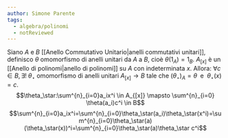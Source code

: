 ```yaml
---
author: Simone Parente
tags:
  - algebra/polinomi
  - notReviewed
---
```

Siano $A$ e $B$ [[Anello Commutativo Unitario|anelli commutativi unitari]], definisco $\theta$ omomorfismo di anelli unitari da $A$ a $B$, cioè $\theta(1_A)=1_B$.
$A_{[x]}$ è un [[Anello di polinomi|anello di polinomi]] su $A$ con indeterminata $x$.
Allora: $\forall c \in B, \exists ! \; \theta_\star \text{ omomorfismo di anelli unitari } A_{[x]} \to B \text{ tale che }(\theta_\star)_A=\theta \; \text{  e  }\; \theta_\star(x)=c$.
$$\theta_\star:\sum^{n}_{i=0}a_ix^i \in A_{[x]} \mapsto \sum^{n}_{i=0} \theta(a_i)c^i \in B$$
$$\sum^{n}_{i=0}a_ix^i=\sum^{n}_{i=0}\theta_\star(a_i)\theta_\star(x^i)=\sum^{n}_{i=0}\theta_\star(a)(\theta_\star(x))^i=\sum^{n}_{i=0}\theta_\star(a)\theta_\star c^i$$
